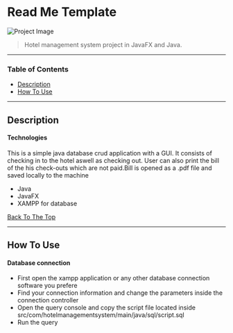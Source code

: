 # Read Me Template

![Project Image](readme-images/img.png)

> Hotel management system project in JavaFX and Java.

---

### Table of Contents
- [Description](#description)
- [How To Use](#how-to-use)

---

## Description

#### Technologies
This is a simple java database crud application with a GUI. It consists of checking in to the hotel aswell as 
checking out.
User can also print the bill of the his check-outs which are not paid.Bill is 
opened as a .pdf file and saved locally to the machine
- Java
- JavaFX
- XAMPP for database

[Back To The Top](#read-me-template)

---

## How To Use

#### Database connection

- First open the xampp application or any other database connection software you prefere
- Find your connection information and change the parameters inside the connection controller
- Open the query console and copy the script file located inside src/com/hotelmanagementsystem/main/java/sql/script.sql
- Run the query




